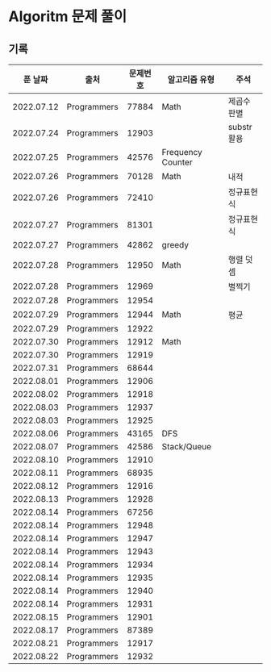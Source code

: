 # Algoritm 문제 풀이

## 기록

|  푼 날짜   |    출처     | 문제번호 | 알고리즘 유형     | 주석        |
| :--------: | :---------: | :------: | ----------------- | ----------- |
| 2022.07.12 | Programmers |  77884   | Math              | 제곱수 판별 |
| 2022.07.24 | Programmers |  12903   |                   | substr 활용 |
| 2022.07.25 | Programmers |  42576   | Frequency Counter |             |
| 2022.07.26 | Programmers |  70128   | Math              | 내적        |
| 2022.07.26 | Programmers |  72410   |                   | 정규표현식  |
| 2022.07.27 | Programmers |  81301   |                   | 정규표현식  |
| 2022.07.27 | Programmers |  42862   | greedy            |             |
| 2022.07.28 | Programmers |  12950   | Math              | 행렬 덧셈   |
| 2022.07.28 | Programmers |  12969   |                   | 별찍기      |
| 2022.07.28 | Programmers |  12954   |                   |             |
| 2022.07.29 | Programmers |  12944   | Math              | 평균        |
| 2022.07.29 | Programmers |  12922   |                   |             |
| 2022.07.30 | Programmers |  12912   | Math              |             |
| 2022.07.30 | Programmers |  12919   |                   |             |
| 2022.07.31 | Programmers |  68644   |                   |             |
| 2022.08.01 | Programmers |  12906   |                   |             |
| 2022.08.02 | Programmers |  12918   |                   |             |
| 2022.08.03 | Programmers |  12937   |                   |             |
| 2022.08.03 | Programmers |  12925   |                   |             |
| 2022.08.06 | Programmers |  43165   | DFS               |             |
| 2022.08.07 | Programmers |  42586   | Stack/Queue       |             |
| 2022.08.10 | Programmers |  12910   |                   |             |
| 2022.08.11 | Programmers |  68935   |                   |             |
| 2022.08.12 | Programmers |  12916   |                   |             |
| 2022.08.13 | Programmers |  12928   |                   |             |
| 2022.08.14 | Programmers |  67256   |                   |             |
| 2022.08.14 | Programmers |  12948   |                   |             |
| 2022.08.14 | Programmers |  12947   |                   |             |
| 2022.08.14 | Programmers |  12943   |                   |             |
| 2022.08.14 | Programmers |  12934   |                   |             |
| 2022.08.14 | Programmers |  12935   |                   |             |
| 2022.08.14 | Programmers |  12940   |                   |             |
| 2022.08.14 | Programmers |  12931   |                   |             |
| 2022.08.15 | Programmers |  12901   |                   |             |
| 2022.08.17 | Programmers |  87389   |                   |             |
| 2022.08.21 | Programmers |  12917   |                   |             |
| 2022.08.22 | Programmers |  12932   |                   |             |
